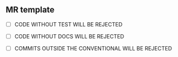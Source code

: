 ## MR template

- [ ] CODE WITHOUT TEST WILL BE REJECTED

- [ ] CODE WITHOUT DOCS WILL BE REJECTED

- [ ] COMMITS OUTSIDE THE CONVENTIONAL WILL BE REJECTED
